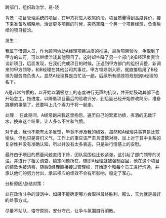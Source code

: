 跨部门，组织政治学，易-晓

背景：项目管理系统的项目，在甲方将进入收尾阶段，项目质量得到高度评价，接下来准备攻城略地，洽谈更多项目的时候，突然空降一个另一个项目经理，负责后续的项目接洽。

发生：

我属于借调人员，作为顾问协助A经理项目进度的推进，最后项目验收，争取到了甲方的认可，可以继续洽谈其他项目了。这时却空降了另一个部门的B经理负责洽谈新项目，后面发现，在我们完成项目的时候，正遇到甲方部门的组织调整，新调来的甲方领导，和B经理在其他公司共事过，甲方领导刚入职，就直接启用了B经理为服务商负责人。显然A经理算是白忙活一趟，后续所有绩效将规划到b经理的名下。

A是非常气愤的，以开始以消极怠工的态度进行无声的抗议，并开始鼓动其部下也开始怠工，拖进度，以降低项目最后的验收评分，到后面已经开始修改简历，准备跳槽的事情了，还要叫上几个得力干将一起走。


处理：
在此期间，A经常跑来我这里抱怨，遍历自己的累累功绩，挥洒的无数汗水，换来这个结果，让人多么不甘和气愤。

对于此，我也不能有太多反馈，毕竟不涉及我的绩效，虽然和A经理共事算是比较愉快，但也只是哥们义气，工作上的事应该严肃且谨慎对待，加上对于其中关系的复杂性并没有准确认知，所以并没有太多表态，只是进行情感上的安慰。

最终由于项目的质量问题直线下降，团队氛围也比较紧张，这引起了部门领导的关注，并进行了相关调查，锁定问题所在，随即A经理就被强制召回，他在这个项目的绩效也被清零，随后B经理直接接过管理权，开始逐个和每个员工进行沟通，并承认他们的努力付出，承诺相应的绩效不会有所影响，稳定了军心。



分析原因/总结对策：

处在政治斗争的漩涡中，如果不能确定哪方会取得最终胜利，那么，无为就是最好的处事方式。

尽量不站队，恪守原则，安分守己，让争斗氛围自行消散。